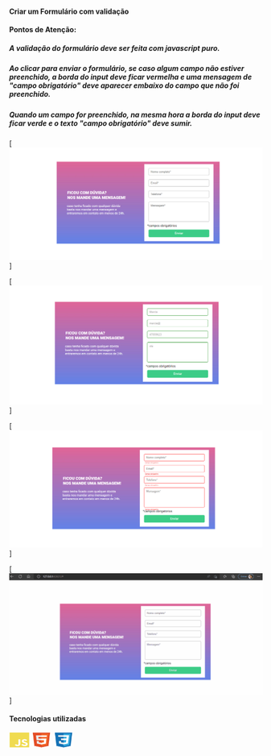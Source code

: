 #### Criar um Formulário com validação

#### Pontos de Atenção:

##### A validação do formulário deve ser feita com javascript puro.
##### Ao clicar para enviar o formulário, se caso algum campo não estiver preenchido, a borda do input deve ficar vermelha e uma mensagem de "campo obrigatório" deve aparecer embaixo do campo que não foi preenchido. 
##### Quando um campo for preenchido, na mesma hora a borda do input deve ficar verde e o texto "campo obrigatório" deve sumir.

[<img src="src/img/form-inicio.png">]

[<img src="src/img/form-ok.png">]

[<img src="src/img/form-not.png">]

[<img src="src/img/tela-formulario-validado.gif">]






#### Tecnologias utilizadas

  <img align="center" alt="Js" height="30" width="40" src="https://raw.githubusercontent.com/devicons/devicon/master/icons/javascript/javascript-plain.svg">
    
  <img align="center" alt="HTML" height="30" width="40" src="https://raw.githubusercontent.com/devicons/devicon/master/icons/html5/html5-original.svg">
  <img align="center" alt="CSS" height="30" width="40" src="https://raw.githubusercontent.com/devicons/devicon/master/icons/css3/css3-original.svg">